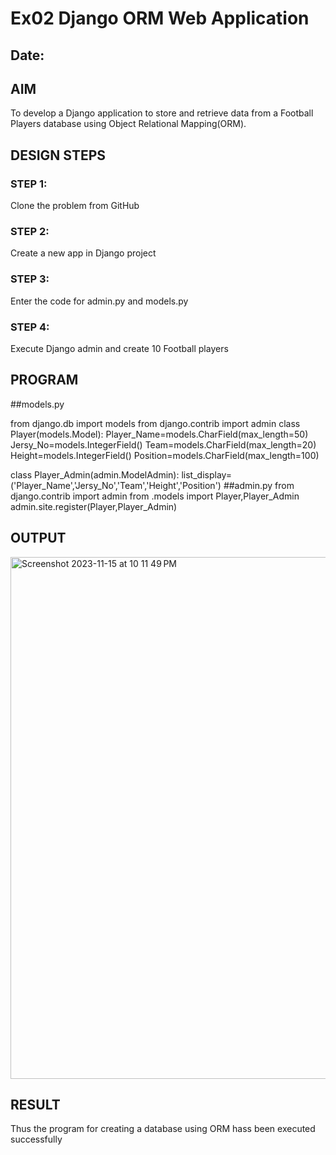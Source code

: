 # Ex02 Django ORM Web Application
## Date: 

## AIM
To develop a Django application to store and retrieve data from a Football Players database using Object Relational Mapping(ORM).

## DESIGN STEPS

### STEP 1:
Clone the problem from GitHub

### STEP 2:
Create a new app in Django project

### STEP 3:
Enter the code for admin.py and models.py

### STEP 4:
Execute Django admin and create 10 Football players

## PROGRAM
##models.py

from django.db import models
from django.contrib import admin
class Player(models.Model):
    Player_Name=models.CharField(max_length=50)
    Jersy_No=models.IntegerField()
    Team=models.CharField(max_length=20)
    Height=models.IntegerField()
    Position=models.CharField(max_length=100)

class Player_Admin(admin.ModelAdmin):
    list_display=('Player_Name','Jersy_No','Team','Height','Position')
##admin.py
from django.contrib import admin
from .models import Player,Player_Admin
admin.site.register(Player,Player_Admin)
## OUTPUT

<img width="835" alt="Screenshot 2023-11-15 at 10 11 49 PM" src="https://github.com/Shrishxok/FWAD-EX2/assets/120294863/97412b99-9262-45d6-a569-1a95094da571">



## RESULT
Thus the program for creating a database using ORM hass been executed successfully
